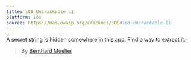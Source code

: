 ```yaml
---
title: iOS UnCrackable L1
platform: ios
source: https://mas.owasp.org/crackmes/iOS#ios-uncrackable-l1
---
```


A secret string is hidden somewhere in this app. Find a way to extract it.

> By [Bernhard Mueller](https://github.com/muellerberndt "Bernhard Mueller")
